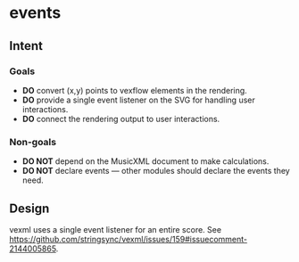 # events

## Intent

### Goals

- **DO** convert (x,y) points to vexflow elements in the rendering.
- **DO** provide a single event listener on the SVG for handling user interactions.
- **DO** connect the rendering output to user interactions.

### Non-goals

- **DO NOT** depend on the MusicXML document to make calculations.
- **DO NOT** declare events — other modules should declare the events they need.

## Design

vexml uses a single event listener for an entire score. See https://github.com/stringsync/vexml/issues/159#issuecomment-2144005865.
